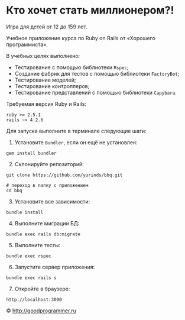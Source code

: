 # Кто хочет стать миллионером?!

Игра для детей от 12 до 159 лет.

Учебное приложение курса по Ruby on Rails от «Хорошего программиста».

В учебных целях выполнено:

- Тестирование с помощью библиотеки `Rspec`;
- Создание фабрик для тестов с помощью библиотеки `FactoryBot`;
- Тестирование моделей;
- Тестирование контроллеров;
- Тестирование представлений с помощью библиотеки `Capybara`.

Требуемая версия Ruby и Rails:

```
ruby >= 2.5.1
rails ~> 4.2.6
```

Для запуска выполните в терминале следующие шаги:

1. Установите `Bundler`, если он ещё не установлен:

```
gem install bundler
```

2. Склонируйте репозиторий:

```
git clone https://github.com/yurinds/bbq.git

# переход в папку с приложением
cd bbq
```

3. Установите все зависимости:

```
bundle install
```

4. Выполните миграции БД:

```
bundle exec rails db:migrate
```

5. Выполните тесты:

```
bundle exec rspec
```

6. Запустите сервер приложения:

```
bundle exec rails s
```

7. Откройте в браузере:

```
http://localhost:3000
```

© http://goodprogrammer.ru
